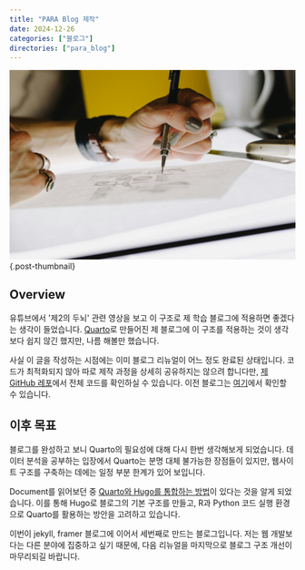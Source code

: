 ```yaml
---
title: "PARA Blog 제작"
date: 2024-12-26
categories: ["블로그"]
directories: ["para_blog"]
---
```


![](/img/human-thumb.jpg){.post-thumbnail}

## Overview

유튜브에서 '제2의 두뇌' 관련 영상을 보고 이 구조로 제 학습 블로그에 적용하면 좋겠다는 생각이 들었습니다.
[Quarto](https://quarto.org/)로 만들어진 제 블로그에 이 구조를 적용하는 것이 생각보다 쉽지 않긴 했지만, 나름 해볼만 했습니다.

사실 이 글을 작성하는 시점에는 이미 블로그 리뉴얼이 어느 정도 완료된 상태입니다.
코드가 최적화되지 않아 따로 제작 과정을 상세히 공유하지는 않으려 합니다만, [제 GitHub 레포](https://github.com/cryscham123/cryscham123.github.io)에서 전체 코드를 확인하실 수 있습니다.
이전 블로그는 [여기](https://cryscham123.framer.website/)에서 확인할 수 있습니다.

## 이후 목표

블로그를 완성하고 보니 Quarto의 필요성에 대해 다시 한번 생각해보게 되었습니다.
데이터 분석을 공부하는 입장에서 Quarto는 분명 대체 불가능한 장점들이 있지만, 웹사이트 구조를 구축하는 데에는 일정 부분 한계가 있어 보입니다.

Document를 읽어보던 중 [Quarto와 Hugo를 통합하는 방법](https://quarto.org/docs/output-formats/hugo.html)이 있다는 것을 알게 되었습니다. 이를 통해 Hugo로 블로그의 기본 구조를 만들고, R과 Python 코드 실행 환경으로 Quarto를 활용하는 방안을 고려하고 있습니다.

이번이 jekyll, framer 블로그에 이어서 세번째로 만드는 블로그입니다.
저는 웹 개발보다는 다른 분야에 집중하고 싶기 때문에, 다음 리뉴얼을 마지막으로 블로그 구조 개선이 마무리되길 바랍니다.
